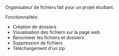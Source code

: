 Organisateur de fichiers fait pour un projet étudiant.

Fonctionnalités:
- Création de dossiers
- Visualisation des fichiers sur la page web
- Renommer les fichiers et dossiers
- Suppression de fichiers
- Téléchargement d'un zip
